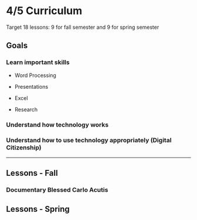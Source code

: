 # 4/5 Curriculum

Target 18 lessons: 9 for fall semester and 9 for spring semester

## Goals

### Learn important skills

* Word Processing

* Presentations

* Excel

* Research



### Understand how technology works

### Understand how to use technology appropriately (Digital Citizenship)

---

## Lessons - Fall


### Documentary Blessed Carlo Acutis



## Lessons - Spring

